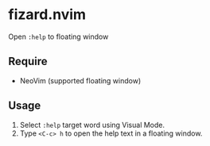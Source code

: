 # fizard.nvim

Open `:help` to floating window

## Require
- NeoVim (supported floating window)

## Usage
1. Select `:help` target word using Visual Mode.
2. Type `<C-c> h` to open the help text in a floating window.

